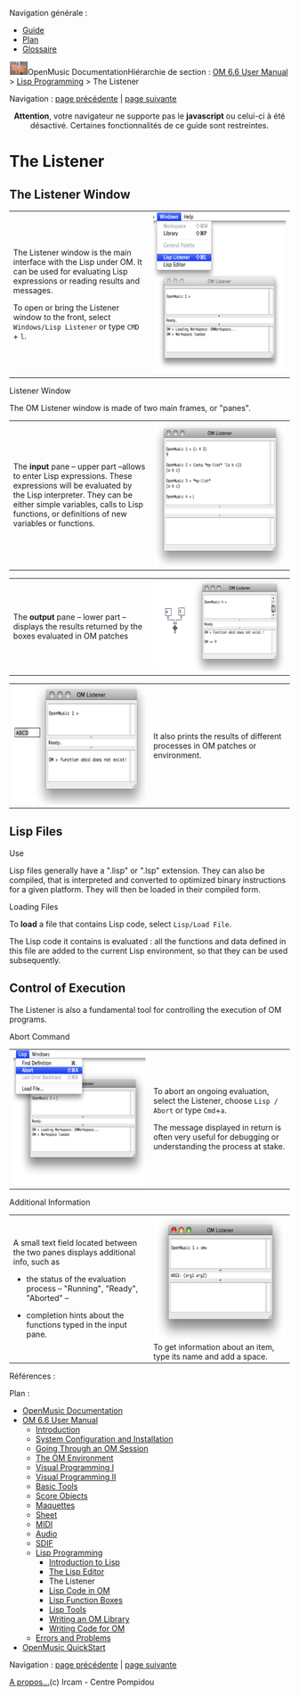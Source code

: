 <div id="tplf" class="tplPage">

<div id="tplh">

<span class="hidden">Navigation générale : </span>

  - [<span>Guide</span>](OM-Documentation.md)
  - [<span>Plan</span>](OM-Documentation_1.md)
  - [<span>Glossaire</span>](OM-Documentation_2.md)

</div>

<div id="tplt">

![empty.gif](../tplRes/page/empty.gif)![logoom1.png](../res/logoom1.png)<span class="tplTi">OpenMusic
Documentation</span><span class="sw_outStack_navRoot"><span class="hidden">Hiérarchie
de section : </span>[<span>OM 6.6 User
Manual</span>](OM-User-Manual.md)<span class="stkSep"> \>
</span>[<span>Lisp Programming</span>](Lisp.md)<span class="stkSep"> \>
</span><span class="stkSel_yes"><span>The Listener</span></span></span>

</div>

<div class="tplNav">

<span class="hidden">Navigation : </span>[<span>page
précédente</span>](LispEditor.md "page précédente(The Lisp Editor)")<span class="hidden">
| </span>[<span>page
suivante</span>](LispInOM.md "page suivante(Lisp Code in OM)")

</div>

<div id="tplc" class="tplc_out_yes">

<div style="text-align: center;">

**Attention**, votre navigateur ne supporte pas le **javascript** ou
celui-ci à été désactivé. Certaines fonctionnalités de ce guide sont
restreintes.

</div>

<div class="headCo">

# <span>The Listener</span>

<div class="headCo_co">

<div>

<div class="part">

## <span>The Listener Window</span>

<div class="part_co">

<div class="infobloc">

<div class="txtRes">

<table>
<colgroup>
<col style="width: 50%" />
<col style="width: 50%" />
</colgroup>
<tbody>
<tr class="odd">
<td><div class="dk_txtRes_txt txt">
<p>The Listener window is the main interface with the Lisp under OM. It can be used for evaluating Lisp expressions or reading results and messages.</p>
<p>To open or bring the Listener window to the front, select <code class="menuPath_tl">Windows/Lisp Listener</code> or type <code class="keyboard_tl">CMD</code> + <code class="keyboard_tl">l</code>.</p>
</div></td>
<td><div class="caption">
<div class="caption_co">
<a href="../res/listener-open.png" class="overLnk" title="Cliquez pour agrandir"><img src="../res/listener-open_1.png" width="300" height="290" alt="listener-open_1.png" /></a>
</div>
</div></td>
</tr>
</tbody>
</table>

</div>

</div>

<div class="infobloc">

<div class="infobloc_ti">

<span>Listener Window</span>

</div>

<div class="txt">

The OM Listener window is made of two main frames, or "panes".

</div>

<div class="txtRes">

<table>
<colgroup>
<col style="width: 50%" />
<col style="width: 50%" />
</colgroup>
<tbody>
<tr class="odd">
<td><div class="dk_txtRes_txt txt">
<p>The <strong>input</strong> pane – upper part –allows to enter Lisp expressions. These expressions will be evaluated by the Lisp interpreter. They can be either simple variables, calls to Lisp functions, or definitions of new variables or functions.</p>
</div></td>
<td><div class="caption">
<div class="caption_co">
<a href="../res/listenerinput.png" class="overLnk" title="Cliquez pour agrandir"><img src="../res/listenerinput_1.png" width="300" height="258" alt="listenerinput_1.png" /></a>
</div>
</div></td>
</tr>
</tbody>
</table>

</div>

<div class="txtRes">

<table>
<colgroup>
<col style="width: 50%" />
<col style="width: 50%" />
</colgroup>
<tbody>
<tr class="odd">
<td><div class="dk_txtRes_txt txt">
<p>The <strong>output</strong> pane – lower part – displays the results returned by the boxes evaluated in OM patches</p>
</div></td>
<td><div class="caption">
<div class="caption_co">
<a href="../res/listenerprintresult.png" class="overLnk" title="Cliquez pour agrandir"><img src="../res/listenerprintresult_1.png" width="300" height="165" alt="listenerprintresult_1.png" /></a>
</div>
</div></td>
</tr>
</tbody>
</table>

</div>

<div class="txtRes">

<table>
<colgroup>
<col style="width: 50%" />
<col style="width: 50%" />
</colgroup>
<tbody>
<tr class="odd">
<td><div class="caption">
<div class="caption_co">
<img src="../res/listenerprintmessage.png" width="294" height="214" alt="listenerprintmessage.png" />
</div>
</div></td>
<td><div class="dk_txtRes_txt txt">
<p>It also prints the results of different processes in OM patches or environment.</p>
</div></td>
</tr>
</tbody>
</table>

</div>

</div>

</div>

</div>

<div class="part">

## <span>Lisp Files</span>

<div class="part_co">

<div class="infobloc">

<div class="infobloc_ti">

<span>Use</span>

</div>

<div class="txt">

Lisp files generally have a ".lisp" or ".lsp" extension. They can also
be compiled, that is interpreted and converted to optimized binary
instructions for a given platform. They will then be loaded in their
compiled form.

</div>

</div>

<div class="infobloc">

<div class="infobloc_ti">

<span>Loading Files</span>

</div>

<div class="txt">

To **load** a file that contains Lisp code, select `Lisp/Load File`.

The Lisp code it contains is evaluated : all the functions and data
defined in this file are added to the current Lisp environment, so that
they can be used subsequently.

</div>

</div>

</div>

</div>

<div class="part">

## <span>Control of Execution</span>

<div class="part_co">

<div class="infobloc">

<div class="txt">

The Listener is also a fundamental tool for controlling the execution of
OM programs.

</div>

</div>

<div class="infobloc">

<div class="infobloc_ti">

<span>Abort Command</span>

</div>

<div class="txtRes">

<table>
<colgroup>
<col style="width: 50%" />
<col style="width: 50%" />
</colgroup>
<tbody>
<tr class="odd">
<td><div class="caption">
<div class="caption_co">
<a href="../res/lispAbort.png" class="overLnk" title="Cliquez pour agrandir"><img src="../res/lispAbort_1.png" width="300" height="242" alt="lispAbort_1.png" /></a>
</div>
</div></td>
<td><div class="dk_txtRes_txt txt">
<p>To abort an ongoing evaluation, select the Listener, choose <code class="menuPath_tl">Lisp / Abort</code> or type <code class="keyboard_tl">Cmd</code>+<code class="keyboard_tl">a</code>.</p>
<p>The message displayed in return is often very useful for debugging or understanding the process at stake.</p>
</div></td>
</tr>
</tbody>
</table>

</div>

</div>

<div class="infobloc">

<div class="infobloc_ti">

<span>Additional Information</span>

</div>

<div class="txtRes">

<table>
<colgroup>
<col style="width: 50%" />
<col style="width: 50%" />
</colgroup>
<tbody>
<tr class="odd">
<td><div class="dk_txtRes_txt txt">
<p>A small text field located between the two panes displays additional info, such as</p>
<ul>
<li><p>the status of the evaluation process – "Running", "Ready", "Aborted" –</p></li>
<li><p>completion hints about the functions typed in the input pane.</p></li>
</ul>
</div></td>
<td><div class="caption">
<div class="caption_co">
<img src="../res/listenerinfo.png" width="300" height="223" alt="To get information about an item, type its name and add a space." />
</div>
<div class="caption_ti">
To get information about an item, type its name and add a space.
</div>
</div></td>
</tr>
</tbody>
</table>

</div>

</div>

</div>

</div>

</div>

</div>

</div>

<span class="hidden">Références : </span>

</div>

<div id="tplo" class="tplo_out_yes">

<div class="tplOTp">

<div class="tplOBm">

<div id="mnuFrm">

<span class="hidden">Plan :</span>

<div id="mnuFrmUp" onmouseout="menuScrollTiTask.fSpeed=0;" onmouseover="if(menuScrollTiTask.fSpeed&gt;=0) {menuScrollTiTask.fSpeed=-2; scTiLib.addTaskNow(menuScrollTiTask);}" onclick="menuScrollTiTask.fSpeed-=2;" style="display: none;">

<span id="mnuFrmUpLeft">[](#)</span><span id="mnuFrmUpCenter"></span><span id="mnuFrmUpRight"></span>

</div>

<div id="mnuScroll">

  - [<span>OpenMusic Documentation</span>](OM-Documentation.md)
  - [<span>OM 6.6 User Manual</span>](OM-User-Manual.md)
      - [<span>Introduction</span>](00-Sommaire.md)
      - [<span>System Configuration and
        Installation</span>](Installation.md)
      - [<span>Going Through an OM Session</span>](Goingthrough.md)
      - [<span>The OM Environment</span>](Environment.md)
      - [<span>Visual Programming I</span>](BasicVisualProgramming.md)
      - [<span>Visual Programming
        II</span>](AdvancedVisualProgramming.md)
      - [<span>Basic Tools</span>](BasicObjects.md)
      - [<span>Score Objects</span>](ScoreObjects.md)
      - [<span>Maquettes</span>](Maquettes.md)
      - [<span>Sheet</span>](Sheet.md)
      - [<span>MIDI</span>](MIDI.md)
      - [<span>Audio</span>](Audio.md)
      - [<span>SDIF</span>](SDIF.md)
      - [<span>Lisp Programming</span>](Lisp.md)
          - [<span>Introduction to Lisp</span>](LispIntro.md)
          - [<span>The Lisp Editor</span>](LispEditor.md)
          - <span id="i3" class="outLeftSel_yes"><span>The
            Listener</span></span>
          - [<span>Lisp Code in OM</span>](LispInOM.md)
          - [<span>Lisp Function Boxes</span>](LispFunctions.md)
          - [<span>Lisp Tools</span>](LowLevel.md)
          - [<span>Writing an OM Library</span>](LispUserLib.md)
          - [<span>Writing Code for OM</span>](LispForOM.md)
      - [<span>Errors and Problems</span>](errors.md)
  - [<span>OpenMusic QuickStart</span>](QuickStart-Chapters.md)

</div>

<div id="mnuFrmDown" onmouseout="menuScrollTiTask.fSpeed=0;" onmouseover="if(menuScrollTiTask.fSpeed&lt;=0) {menuScrollTiTask.fSpeed=2; scTiLib.addTaskNow(menuScrollTiTask);}" onclick="menuScrollTiTask.fSpeed+=2;" style="display: none;">

<span id="mnuFrmDownLeft">[](#)</span><span id="mnuFrmDownCenter"></span><span id="mnuFrmDownRight"></span>

</div>

</div>

</div>

</div>

</div>

<div class="tplNav">

<span class="hidden">Navigation : </span>[<span>page
précédente</span>](LispEditor.md "page précédente(The Lisp Editor)")<span class="hidden">
| </span>[<span>page
suivante</span>](LispInOM.md "page suivante(Lisp Code in OM)")

</div>

<div id="tplb">

[<span>A propos...</span>](OM-Documentation_3.md)(c) Ircam - Centre
Pompidou

</div>

</div>
